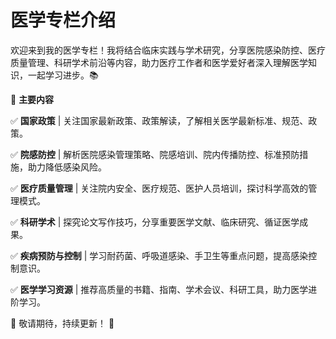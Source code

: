 # 医学专栏介绍

欢迎来到我的医学专栏！我将结合临床实践与学术研究，分享医院感染防控、医疗质量管理、科研学术前沿等内容，助力医疗工作者和医学爱好者深入理解医学知识，一起学习进步。📚

🔹 **主要内容**

✅ **国家政策** | 关注国家最新政策、政策解读，了解相关医学最新标准、规范、政策。

✅ **院感防控** | 解析医院感染管理策略、院感培训、院内传播防控、标准预防措施，助力降低感染风险。

✅ **医疗质量管理** | 关注院内安全、医疗规范、医护人员培训，探讨科学高效的管理模式。

✅ **科研学术** | 探究论文写作技巧，分享重要医学文献、临床研究、循证医学成果。

✅ **疾病预防与控制** | 学习耐药菌、呼吸道感染、手卫生等重点问题，提高感染控制意识。

✅ **医学学习资源** | 推荐高质量的书籍、指南、学术会议、科研工具，助力医学进阶学习。

📖 敬请期待，持续更新！ 📖
